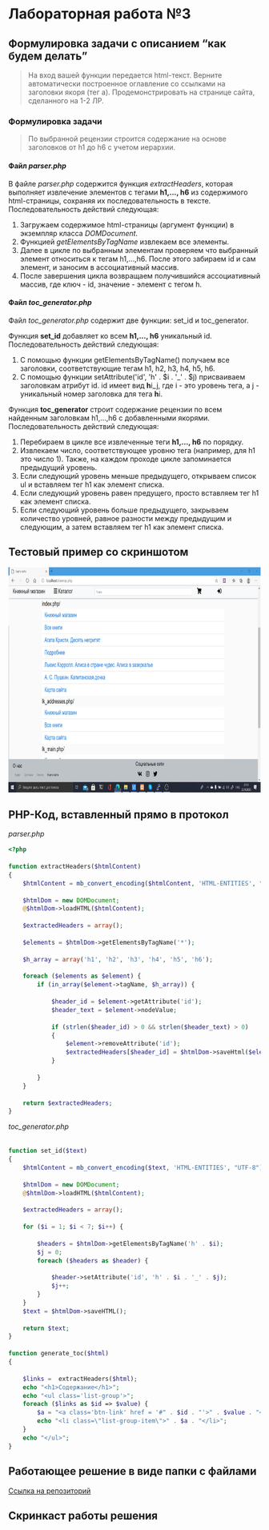 # Лабораторная работа №3

## Формулировка задачи с описанием “как будем делать”

> На вход вашей функции передается html-текст. Верните автоматически построенное оглавление со ссылками на заголовки якоря (тег a). Продемонстрировать на странице сайта, сделанного  на 1-2 ЛР.

### Формулировка задачи

> По выбранной рецензии строится содержание на основе заголовков от h1 до h6 с учетом иерархии.

#### Файл *parser.php*

В файле *parser.php* содержится функция *extractHeaders*, которая выполняет извлечение элементов с тегами **h1,..., h6** из содержимого html-страницы, сохраняя их последовательность в тексте. Последовательность действий следующая:

1. Загружаем содержимое html-страницы (аргумент функции) в экземпляр класса *DOMDocument*.
2. Функцией *getElementsByTagName* извлекаем все элементы.
3. Далее в цикле по выбранным элементам проверяем что выбранный элемент относиться к тегам h1,...,h6. После этого забираем id и сам элемент, и заносим в ассоциативный массив.
4. После завершения цикла возвращаем получившийся ассоциативный массив, где ключ - id, значение - элемент с тегом h.


#### Файл *toc_generator.php*

Файл *toc_generator.php* содержит две функции: set_id и toc_generator.

Функция **set_id** добавляет ко всем **h1,..., h6** уникальный id.
Последовательность действий следующая:
1. С помощью функции getElementsByTagName() получаем все заголовки, соответствующие тегам h1, h2, h3, h4, h5, h6.
2. С помощью функции setAttribute('id', 'h' . $i . '_' . $j) присваиваем заголовкам атрибут id. id имеет вид **h**i_j, где i - это уровень тега, а j - уникальный номер заголовка для тега **h**i.

Функция **toc_generator** строит содержание рецензии по всем найденным заголовкам h1,...,h6 с добавленными якорями.
Последовательность действий следующая:
1. Перебираем в цикле все извлеченные теги **h1,..., h6** по порядку.
2. Извлекаем число, соответствующее уровню тега (например, для h1 это число 1). Также, на каждом проходе цикле запоминается предыдущий уровень.
3. Если следующий уровень меньше предыдущего, открываем список ul и вставляем тег h1 как элемент списка.
4. Если следующий уровень равен предущего, просто вставляем тег h1 как элемент списка.
5. Если следующий уровень больше предыдущего, закрываем количество уровней, равное разности между предыдущим и следующим, а затем вставляем тег h1 как элемент списка.

## Тестовый пример со скриншотом

<img  src = "img/lab3/1.png" width="800" height="450">

## PHP-Код, вставленный прямо в протокол

*parser.php*

```php
<?php

function extractHeaders($htmlContent)
{
    $htmlContent = mb_convert_encoding($htmlContent, 'HTML-ENTITIES', "UTF-8");

    $htmlDom = new DOMDocument;
    @$htmlDom->loadHTML($htmlContent);

    $extractedHeaders = array();

    $elements = $htmlDom->getElementsByTagName('*');

    $h_array = array('h1', 'h2', 'h3', 'h4', 'h5', 'h6');

    foreach ($elements as $element) {
        if (in_array($element->tagName, $h_array)) {

            $header_id = $element->getAttribute('id');
            $header_text = $element->nodeValue;

            if (strlen($header_id) > 0 && strlen($header_text) > 0)
            {
                $element->removeAttribute('id');
                $extractedHeaders[$header_id] = $htmlDom->saveHtml($element);
            }
                
        }
    }

    return $extractedHeaders;
}


```

*toc_generator.php*

```php

function set_id($text)
{
    $htmlContent = mb_convert_encoding($text, 'HTML-ENTITIES', "UTF-8");

    $htmlDom = new DOMDocument;
    @$htmlDom->loadHTML($htmlContent);

    $extractedHeaders = array();

    for ($i = 1; $i < 7; $i++) {

        $headers = $htmlDom->getElementsByTagName('h' . $i);
        $j = 0;
        foreach ($headers as $header) {

            $header->setAttribute('id', 'h' . $i . '_' . $j);
            $j++;
        }
    }
    $text = $htmlDom->saveHTML();

    return $text;
}

function generate_toc($html)
{

    $links =  extractHeaders($html);
    echo "<h1>Содержание</h1>";
    echo "<ul class='list-group'>";
    foreach ($links as $id => $value) {
        $a = "<a class='btn-link' href = '#" . $id . "'>" . $value . "</a>";
        echo "<li class=\"list-group-item\">" . $a . "</li>";
    }
    echo "</ul>";
}
```

## Работающее решение в виде папки с файлами

[Ссылка на репозиторий](https://github.com/book-e-shop/book-e-shop)

## Скринкаст работы решения

<!-- <video autoplay muted  loop width="800" height="450" src = "videos/lab3/1.mp4"></video>

